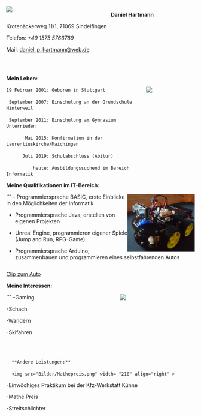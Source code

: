 
<img src="Bilder/BildDaniel1.png" width= "280" align="left" >




**Daniel Hartmann**

Krotenäckerweg 11/1, 71069 Sindelfingen

Telefon: *+49 1575 5766789*

Mail: [daniel_p_hartmann@web.de](http://mailto:daniel_p_hartmann@web.de)

```



```
**Mein Leben:**

<img src="Bilder/Abiball.png" width= "130" align="right" >

```
19 Februar 2001: Geboren in Stuttgart
           
 September 2007: Einschulung an der Grundschule Hinterweil
 
 September 2011: Einschulung am Gymnasium Unterrieden
 
       Mai 2015: Konfirmation in der Laurentiuskirche/Maichingen
 
      Juli 2019: Schulabschluss (Abitur)
     
          heute: Ausbildungssuchend im Bereich Informatik
```       

**Meine Qualifikationen im IT-Bereich:**

 <img src="Bilder/Arduino.png" width= "180" align="right" > 
 ```
- Programmiersprache BASIC, erste Einblicke in den 
  Möglichkeiten der Informatik

- Programmiersprache Java, erstellen von eigenen Projekten

- Unreal Engine, programmieren eigener Spiele 
  (Jump and Run, RPG-Game)
  
- Programmiersprache Arduino, zusammenbauen und 
  programmieren eines selbstfahrenden Autos
  ```
 [Clip zum Auto](https://www.youtube.com/watch?v=fbhEQMEzDKc)

**Meine Interessen:**

<img src="Bilder/Wandern.png" width= "200" align="right" > 
```
 -Gaming
 
 -Schach
 
 -Wandern
           
 -Skifahren
 
``` 
  
  
  
  **Andere Leistungen:**
  
  <img src="Bilder/Mathepreis.png" width= "210" align="right" > 
  ```
  -Einwöchiges Praktikum bei der Kfz-Werkstatt Kühne
  
  -Mathe Preis 
  
  -Streitschlichter
  ```
  






